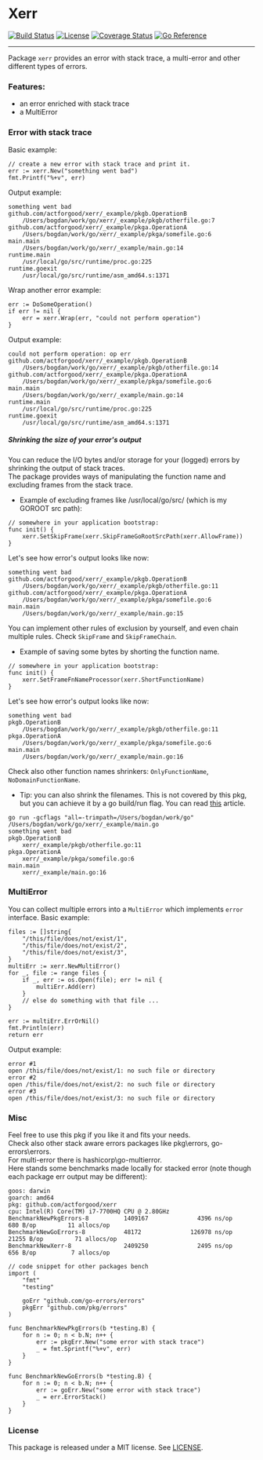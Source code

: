 # Xerr

[![Build Status](https://github.com/actforgood/xerr/actions/workflows/build.yml/badge.svg)](https://github.com/actforgood/xerr/actions/workflows/build.yml)
[![License](https://img.shields.io/badge/license-MIT-blue)](https://raw.githubusercontent.com/actforgood/xerr/main/LICENSE)
[![Coverage Status](https://coveralls.io/repos/github/actforgood/xerr/badge.svg?branch=main)](https://coveralls.io/github/actforgood/xerr?branch=main)
[![Go Reference](https://pkg.go.dev/badge/github.com/actforgood/xerr.svg)](https://pkg.go.dev/github.com/actforgood/xerr)  

---

Package `xerr` provides an error with stack trace, a multi-error and other different types of errors.  


### Features:
* an error enriched with stack trace
* a MultiError


### Error with stack trace
Basic example:  
```golang
// create a new error with stack trace and print it.
err := xerr.New("something went bad")
fmt.Printf("%+v", err)
```
Output example:
```
something went bad
github.com/actforgood/xerr/_example/pkgb.OperationB
    /Users/bogdan/work/go/xerr/_example/pkgb/otherfile.go:7
github.com/actforgood/xerr/_example/pkga.OperationA
    /Users/bogdan/work/go/xerr/_example/pkga/somefile.go:6
main.main
    /Users/bogdan/work/go/xerr/_example/main.go:14
runtime.main
    /usr/local/go/src/runtime/proc.go:225
runtime.goexit
    /usr/local/go/src/runtime/asm_amd64.s:1371
```

Wrap another error example:
```
err := DoSomeOperation()
if err != nil {
    err = xerr.Wrap(err, "could not perform operation")
}
```
Output example:
```
could not perform operation: op err
github.com/actforgood/xerr/_example/pkgb.OperationB
    /Users/bogdan/work/go/xerr/_example/pkgb/otherfile.go:14
github.com/actforgood/xerr/_example/pkga.OperationA
    /Users/bogdan/work/go/xerr/_example/pkga/somefile.go:6
main.main
    /Users/bogdan/work/go/xerr/_example/main.go:14
runtime.main
    /usr/local/go/src/runtime/proc.go:225
runtime.goexit
    /usr/local/go/src/runtime/asm_amd64.s:1371
```

##### Shrinking the size of your error's output
You can reduce the I/O bytes and/or storage for your (logged) errors by shrinking the output of stack traces.  
The package provides ways of manipulating the function name and excluding frames from the stack trace. 
- Example of excluding frames like /usr/local/go/src/ (which is my GOROOT src path):
```
// somewhere in your application bootstrap:
func init() {
    xerr.SetSkipFrame(xerr.SkipFrameGoRootSrcPath(xerr.AllowFrame))
}
```
Let's see how error's output looks like now:
```
something went bad
github.com/actforgood/xerr/_example/pkgb.OperationB
    /Users/bogdan/work/go/xerr/_example/pkgb/otherfile.go:11
github.com/actforgood/xerr/_example/pkga.OperationA
    /Users/bogdan/work/go/xerr/_example/pkga/somefile.go:6
main.main
    /Users/bogdan/work/go/xerr/_example/main.go:15
```
You can implement other rules of exclusion by yourself, and even chain multiple rules. Check `SkipFrame` and `SkipFrameChain`.
- Example of saving some bytes by shorting the function name.
```
// somewhere in your application bootstrap:
func init() {
    xerr.SetFrameFnNameProcessor(xerr.ShortFunctionName)
}
```
Let's see how error's output looks like now:
```
something went bad
pkgb.OperationB
    /Users/bogdan/work/go/xerr/_example/pkgb/otherfile.go:11
pkga.OperationA
    /Users/bogdan/work/go/xerr/_example/pkga/somefile.go:6
main.main
    /Users/bogdan/work/go/xerr/_example/main.go:16
```
Check also other function names shrinkers: `OnlyFunctionName`, `NoDomainFunctionName`.
- Tip: you can also shrink the filenames. This is not covered by this pkg, but you can achieve it by a go build/run flag.
You can read [this](https://itnext.io/trim-gopath-from-stack-trace-88b7402c8b47) article.
```
go run -gcflags "all=-trimpath=/Users/bogdan/work/go" /Users/bogdan/work/go/xerr/_example/main.go
something went bad
pkgb.OperationB
    xerr/_example/pkgb/otherfile.go:11
pkga.OperationA
    xerr/_example/pkga/somefile.go:6
main.main
    xerr/_example/main.go:16
```



### MultiError
You can collect multiple errors into a `MultiError` which implements `error` interface.
Basic example:
```golang
files := []string{
    "/this/file/does/not/exist/1",
    "/this/file/does/not/exist/2",
    "/this/file/does/not/exist/3",
}
multiErr := xerr.NewMultiError()
for _, file := range files {
    if _, err := os.Open(file); err != nil {
        multiErr.Add(err)
    }
    // else do something with that file ...
}

err := multiErr.ErrOrNil()
fmt.Println(err)
return err
```
Output example:
```
error #1
open /this/file/does/not/exist/1: no such file or directory
error #2
open /this/file/does/not/exist/2: no such file or directory
error #3
open /this/file/does/not/exist/3: no such file or directory
```


### Misc 
Feel free to use this pkg if you like it and fits your needs.  
Check also other stack aware errors packages like pkg\errors, go-errors\errors.  
For multi-error there is hashicorp\go-multierror.  
Here stands some benchmarks made locally for stacked error (note though each package err output may be different):  
```
goos: darwin
goarch: amd64
pkg: github.com/actforgood/xerr
cpu: Intel(R) Core(TM) i7-7700HQ CPU @ 2.80GHz
BenchmarkNewPkgErrors-8          1409167              4396 ns/op             680 B/op         11 allocs/op
BenchmarkNewGoErrors-8           48172              126978 ns/op           21255 B/op         71 allocs/op
BenchmarkNewXerr-8               2409250              2495 ns/op             656 B/op          7 allocs/op
```
```golang
// code snippet for other packages bench
import (
    "fmt"
    "testing"

    goErr "github.com/go-errors/errors"
    pkgErr "github.com/pkg/errors"
)

func BenchmarkNewPkgErrors(b *testing.B) {
    for n := 0; n < b.N; n++ {
        err := pkgErr.New("some error with stack trace")
        _ = fmt.Sprintf("%+v", err)
    }
}

func BenchmarkNewGoErrors(b *testing.B) {
    for n := 0; n < b.N; n++ {
        err := goErr.New("some error with stack trace")
        _ = err.ErrorStack()
    }
}
```


### License
This package is released under a MIT license. See [LICENSE](LICENSE).  
